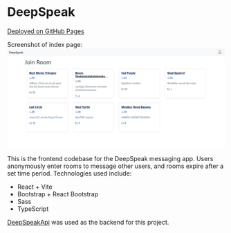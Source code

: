 # DeepSpeak

[Deployed on GitHub Pages](https://davidsemke.github.io/DeepSpeak/)

Screenshot of index page:
![DeepSpeak's index page](/documentation/index-page.png?raw=true)

This is the frontend codebase for the DeepSpeak messaging app. Users anonymously enter rooms to message other users, and rooms expire after a set time period. Technologies used include:
- React + Vite
- Bootstrap + React Bootstrap
- Sass
- TypeScript

[DeepSpeakApi](https://github.com/DavidSemke/DeepSpeakApi) was used as the backend for this project.
